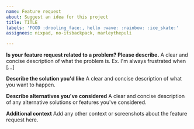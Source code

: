 ```yaml
---
name: Feature request
about: Suggest an idea for this project
title: TITLE
labels: 'FOOD :drooling_face:, hello :wave: :rainbow: :ice_skate:'
assignees: nixpad, no-itsbackpack, marleythepuli

---
```


**Is your feature request related to a problem? Please describe.**
A clear and concise description of what the problem is. Ex. I'm always frustrated when [...]

**Describe the solution you'd like**
A clear and concise description of what you want to happen.

**Describe alternatives you've considered**
A clear and concise description of any alternative solutions or features you've considered.

**Additional context**
Add any other context or screenshots about the feature request here.

